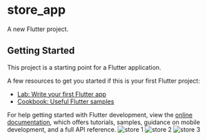 # store_app

A new Flutter project.

## Getting Started

This project is a starting point for a Flutter application.

A few resources to get you started if this is your first Flutter project:

- [Lab: Write your first Flutter app](https://docs.flutter.dev/get-started/codelab)
- [Cookbook: Useful Flutter samples](https://docs.flutter.dev/cookbook)

For help getting started with Flutter development, view the
[online documentation](https://docs.flutter.dev/), which offers tutorials,
samples, guidance on mobile development, and a full API reference.
![store 1](https://user-images.githubusercontent.com/121868564/218091694-de82cb00-a5c2-4ca6-884c-7261442e875d.png)
![store 2](https://user-images.githubusercontent.com/121868564/218091726-029b9ace-b34f-4923-8d15-cf570f936af3.png)
![store 3](https://user-images.githubusercontent.com/121868564/218091746-ec562e14-3470-4406-9275-1f950caacd16.png)
